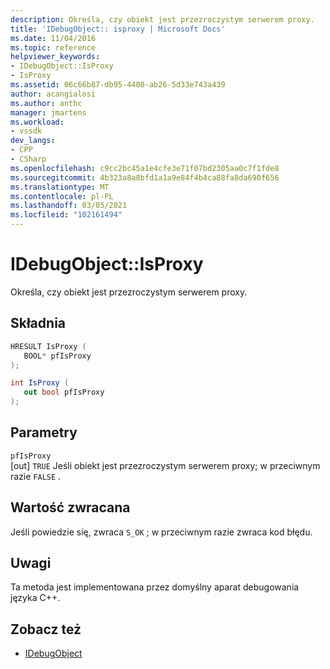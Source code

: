 ```yaml
---
description: Określa, czy obiekt jest przezroczystym serwerem proxy.
title: 'IDebugObject:: isproxy | Microsoft Docs'
ms.date: 11/04/2016
ms.topic: reference
helpviewer_keywords:
- IDebugObject::IsProxy
- IsProxy
ms.assetid: 06c66b87-db95-4400-ab26-5d33e743a439
author: acangialosi
ms.author: anthc
manager: jmartens
ms.workload:
- vssdk
dev_langs:
- CPP
- CSharp
ms.openlocfilehash: c9cc2bc45a1e4cfe3e71f07bd2305aa0c7f1fde8
ms.sourcegitcommit: 4b323a8a8bfd1a1a9e84f4b4ca88fa8da690f656
ms.translationtype: MT
ms.contentlocale: pl-PL
ms.lasthandoff: 03/05/2021
ms.locfileid: "102161494"
---
```

# <a name="idebugobjectisproxy"></a>IDebugObject::IsProxy
Określa, czy obiekt jest przezroczystym serwerem proxy.

## <a name="syntax"></a>Składnia

```cpp
HRESULT IsProxy (
   BOOL* pfIsProxy
);
```

```csharp
int IsProxy (
   out bool pfIsProxy
);
```

## <a name="parameters"></a>Parametry
`pfIsProxy`\
[out] `TRUE` Jeśli obiekt jest przezroczystym serwerem proxy; w przeciwnym razie `FALSE` .

## <a name="return-value"></a>Wartość zwracana
 Jeśli powiedzie się, zwraca `S_OK` ; w przeciwnym razie zwraca kod błędu.

## <a name="remarks"></a>Uwagi
 Ta metoda jest implementowana przez domyślny aparat debugowania języka C++.

## <a name="see-also"></a>Zobacz też
- [IDebugObject](../../../extensibility/debugger/reference/idebugobject.md)
